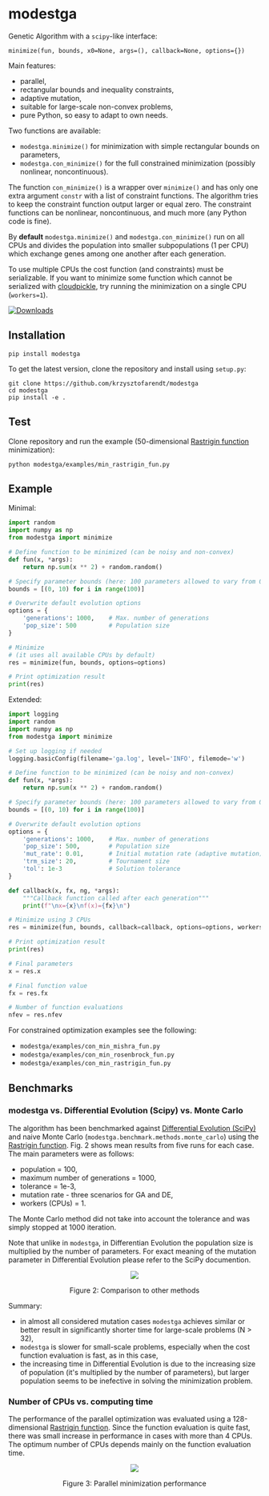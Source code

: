 # modestga
Genetic Algorithm with a `scipy`-like interface:

```
minimize(fun, bounds, x0=None, args=(), callback=None, options={})
```

Main features:
- parallel,
- rectangular bounds and inequality constraints,
- adaptive mutation,
- suitable for large-scale non-convex problems,
- pure Python, so easy to adapt to own needs.

Two functions are available:
- `modestga.minimize()` for minimization with simple rectangular bounds on parameters,
- `modestga.con_minimize()` for the full constrained minimization (possibly nonlinear, noncontinuous).

The function `con_minimize()` is a wrapper over `minimize()` and has only one
extra argument `constr` with a list of constraint functions. The algorithm
tries to keep the constraint function output larger or equal zero. The constraint
functions can be nonlinear, noncontinuous, and much more (any Python code is fine).

By **default** `modestga.minimize()` and `modestga.con_minimize()` run on all CPUs
and divides the population into smaller subpopulations (1 per CPU)
which exchange genes among one another after each generation.

To use multiple CPUs the cost function (and constraints) must be serializable.
If you want to minimize some function which cannot be serialized with
[cloudpickle](https://github.com/cloudpipe/cloudpickle), try running
the minimization on a single CPU (`workers=1`).

[![Downloads](https://pepy.tech/badge/modestga)](https://pepy.tech/project/modestga)

## Installation
```
pip install modestga
```
To get the latest version, clone the repository and install using `setup.py`:
```
git clone https://github.com/krzysztofarendt/modestga
cd modestga
pip install -e .
```

## Test
Clone repository and run the example (50-dimensional [Rastrigin function](https://en.wikipedia.org/wiki/Rastrigin_function) minimization):
```
python modestga/examples/min_rastrigin_fun.py
```

## Example

Minimal:
```python
import random
import numpy as np
from modestga import minimize

# Define function to be minimized (can be noisy and non-convex)
def fun(x, *args):
    return np.sum(x ** 2) + random.random()

# Specify parameter bounds (here: 100 parameters allowed to vary from 0 to 10)
bounds = [(0, 10) for i in range(100)]

# Overwrite default evolution options
options = {
    'generations': 1000,    # Max. number of generations
    'pop_size': 500         # Population size
}

# Minimize
# (it uses all available CPUs by default)
res = minimize(fun, bounds, options=options)

# Print optimization result
print(res)
```


Extended:
```python
import logging
import random
import numpy as np
from modestga import minimize

# Set up logging if needed
logging.basicConfig(filename='ga.log', level='INFO', filemode='w')

# Define function to be minimized (can be noisy and non-convex)
def fun(x, *args):
    return np.sum(x ** 2) + random.random()

# Specify parameter bounds (here: 100 parameters allowed to vary from 0 to 10)
bounds = [(0, 10) for i in range(100)]

# Overwrite default evolution options
options = {
    'generations': 1000,    # Max. number of generations
    'pop_size': 500,        # Population size
    'mut_rate': 0.01,       # Initial mutation rate (adaptive mutation)
    'trm_size': 20,         # Tournament size
    'tol': 1e-3             # Solution tolerance
}

def callback(x, fx, ng, *args):
    """Callback function called after each generation"""
    print(f"\nx={x}\nf(x)={fx}\n")

# Minimize using 3 CPUs
res = minimize(fun, bounds, callback=callback, options=options, workers=3)

# Print optimization result
print(res)

# Final parameters
x = res.x

# Final function value
fx = res.fx

# Number of function evaluations
nfev = res.nfev
```

For constrained optimization examples see the following:
- `modestga/examples/con_min_mishra_fun.py`
- `modestga/examples/con_min_rosenbrock_fun.py`
- `modestga/examples/con_min_rastrigin_fun.py`

## Benchmarks

### modestga vs. Differential Evolution (Scipy) vs. Monte Carlo
The algorithm has been benchmarked against [Differential Evolution (SciPy)](https://docs.scipy.org/doc/scipy/reference/generated/scipy.optimize.differential_evolution.html) and naive Monte Carlo (`modestga.benchmark.methods.monte_carlo`) using the [Rastrigin function](https://en.wikipedia.org/wiki/Rastrigin_function). Fig. 2 shows mean results from five runs for each case. The main parameters were as follows:
- population = 100,
- maximum number of generations = 1000,
- tolerance = 1e-3,
- mutation rate - three scenarios for GA and DE,
- workers (CPUs) = 1.

The Monte Carlo method did not take into account the tolerance and was simply stopped at 1000 iteration.

Note that unlike in `modestga`, in Differentian Evolution the population size is multiplied by the number of parameters. For exact meaning of the mutation parameter in Differential Evolution please refer to the SciPy documention.

<p align="center">
<img src="modestga/benchmark/results/comparison.png" align="center">
<div align="center">Figure 2: Comparison to other methods</div>
</p>

Summary:
- in almost all considered mutation cases `modestga` achieves similar or better result in significantly shorter time for large-scale problems (N > 32),
- `modestga` is slower for small-scale problems, especially when the cost function evaluation is fast, as in this case,
- the increasing time in Differential Evolution is due to the increasing size of population (it's multiplied by the number of parameters), but larger population seems to be inefective in solving the minimization problem.

### Number of CPUs vs. computing time

The performance of the parallel optimization was evaluated using a 128-dimensional [Rastrigin function](https://en.wikipedia.org/wiki/Rastrigin_function). Since the function evaluation is quite fast, there was small increase in performance in cases with more than 4 CPUs. The optimum number of CPUs depends mainly on the function evaluation time.

<p align="center">
<img src="modestga/benchmark/results/comparison_parallel.png" align="center">
<div align="center">Figure 3: Parallel minimization performance</div>
</p>
